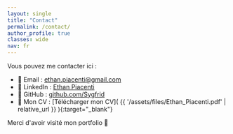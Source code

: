 ```yaml
---
layout: single
title: "Contact"
permalink: /contact/
author_profile: true
classes: wide
nav: fr
---
```


Vous pouvez me contacter ici : 

- 📧 Email : [ethan.piacenti@gmail.com](mailto:ethan.piacenti@gmail.com)
- 💼 LinkedIn : [Ethan Piacenti](https://www.linkedin.com/in/ethan-piacenti/)
- 🐙 GitHub : [github.com/Sygfrid](https://github.com/Sygfrid)
- 📄 Mon CV : [Télécharger mon CV]( {{ '/assets/files/Ethan_Piacenti.pdf' | relative_url }} ){:target="_blank"}


Merci d'avoir visité mon portfolio 🙌
